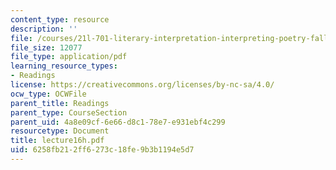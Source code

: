 ```yaml
---
content_type: resource
description: ''
file: /courses/21l-701-literary-interpretation-interpreting-poetry-fall-2003/6258fb212ff6273c18fe9b3b1194e5d7_lecture16h.pdf
file_size: 12077
file_type: application/pdf
learning_resource_types:
- Readings
license: https://creativecommons.org/licenses/by-nc-sa/4.0/
ocw_type: OCWFile
parent_title: Readings
parent_type: CourseSection
parent_uid: 4a8e09cf-6e66-d8c1-78e7-e931ebf4c299
resourcetype: Document
title: lecture16h.pdf
uid: 6258fb21-2ff6-273c-18fe-9b3b1194e5d7
---
```

